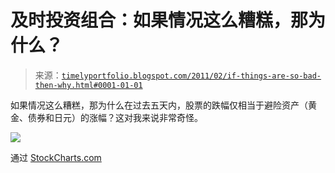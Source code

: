 <!--yml

category: 未分类

日期：2024-05-18 15:21:16

-->

# 及时投资组合：如果情况这么糟糕，那为什么？

> 来源：[`timelyportfolio.blogspot.com/2011/02/if-things-are-so-bad-then-why.html#0001-01-01`](http://timelyportfolio.blogspot.com/2011/02/if-things-are-so-bad-then-why.html#0001-01-01)

如果情况这么糟糕，那为什么在过去五天内，股票的跌幅仅相当于避险资产（黄金、债券和日元）的涨幅？这对我来说非常奇怪。

![](http://stockcharts.com/h-sc/ui?s=tlt&p=d&yr=0&mn=0&dy=5&id=p08984774456)

通过 [StockCharts.com](http://stockcharts.com/h-sc/ui?s=tlt&p=d&yr=0&mn=0&dy=5&id=p08984774456)
